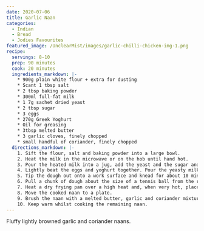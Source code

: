 ```yaml
---
date: 2020-07-06
title: Garlic Naan
categories:
  - Indian
  - Bread
  - Jodies Favourites
featured_image: /UnclearMist/images/garlic-chilli-chicken-img-1.png
recipe:
  servings: 8-10
  prep: 90 minutes
  cook: 20 minutes
  ingredients_markdown: |-
    * 900g plain white flour + extra for dusting
    * Scant 1 tbsp salt
    * 2 tbsp baking powder
    * 300ml full-fat milk
    * 1 7g sachet dried yeast
    * 2 tbsp sugar
    * 3 eggs
    * 270g Greek Yoghurt
    * Oil for greasing
    * 3tbsp melted butter
    * 3 garlic cloves, finely chopped
    * small handful of coriander, finely chopped
  directions_markdown: |-
    1. Sift the flour, salt and baking powder into a large bowl.
    2. Heat the milk in the microwave or on the hob until hand hot.
    3. Pour the heated milk into a jug, add the yeast and the sugar and whisk. Cover with a cloth and leave in a warm place for around 20 minutes.
    4. Lightly beat the eggs and yoghurt together. Pour the yeasty milk mixture into the flour, along with the whisked eggs and yoghurt. Mix everything to combine.
    5. Tip the dough out onto a work surface and knead for about 10 minutes until you have a soft, slightly sticky dough ball. Brush the inside of a bowl with oil and place the dough back in the bowl. Cover and allow to rise for at least 1 hour and up to 24 hours. Longer rising times achieve a tasty sourdough.
    6. Pull a chunk of dough about the size of a tennis ball from the risen dough. Using your hands or a rolling pin, roll the ball out on a lightly floured work surface into a flat, circular disc or teardrop shape around 5mm thick. Slap the disc between your hands to get all the excess flour off.
    7. Heat a dry frying pan over a high heat and, when very hot, place the naan in it. It will begin to cook the underside and bubble the top. Check the bottom regularly to ensure it doesn't burn. If it begins to get too dark, turn the naan over to get a bit of colour on the other side. Each naan should take no more than 3-5 minutes to cook.
    8. Move the cooked naan to a plate.
    9. Brush the naan with a melted butter, garlic and coriander mixture.
    10. Keep warm whilst cooking the remaining naan.
---
```


Fluffy lightly browned garlic and coriander naans.
